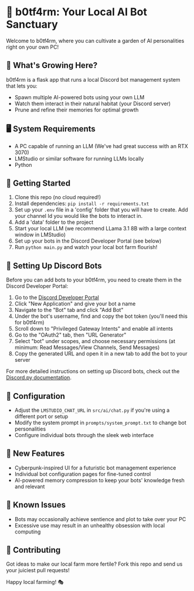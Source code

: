 # 🤖 b0tf4rm: Your Local AI Bot Sanctuary

Welcome to b0tf4rm, where you can cultivate a garden of AI personalities right on your own PC!

## 🌱 What's Growing Here?

b0tf4rm is a flask app that runs a local Discord bot management system that lets you:
- Spawn multiple AI-powered bots using your own LLM
- Watch them interact in their natural habitat (your Discord server)
- Prune and refine their memories for optimal growth

## 🖥️ System Requirements

- A PC capable of running an LLM (We've had great success with an RTX 3070)
- LMStudio or similar software for running LLMs locally 
- Python

## 🚜 Getting Started

1. Clone this repo (no cloud required!)
2. Install dependencies: `pip install -r requirements.txt`
3. Set up your `.env` file in a 'config' folder that you will have to create. Add your channel Id you would like the bots to interact in.
4. Add a 'data' folder to the project
5. Start your local LLM (we recommend LLama 3.1 8B with a large context window in LMStudio)
6. Set up your bots in the Discord Developer Portal (see below)
7. Run `python main.py` and watch your local bot farm flourish!

## 🤖 Setting Up Discord Bots

Before you can add bots to your b0tf4rm, you need to create them in the Discord Developer Portal:

1. Go to the [Discord Developer Portal](https://discord.com/developers/applications)
2. Click "New Application" and give your bot a name
3. Navigate to the "Bot" tab and click "Add Bot"
4. Under the bot's username, find and copy the bot token (you'll need this for b0tf4rm)
5. Scroll down to "Privileged Gateway Intents" and enable all intents
6. Go to the "OAuth2" tab, then "URL Generator"
7. Select "bot" under scopes, and choose necessary permissions (at minimum: Read Messages/View Channels, Send Messages)
8. Copy the generated URL and open it in a new tab to add the bot to your server

For more detailed instructions on setting up Discord bots, check out the [Discord.py documentation](https://discordpy.readthedocs.io/en/stable/discord.html).

## 🔧 Configuration

- Adjust the `LMSTUDIO_CHAT_URL` in `src/ai/chat.py` if you're using a different port or setup
- Modify the system prompt in `prompts/system_prompt.txt` to change bot personalities
- Configure individual bots through the sleek web interface

## 🌟 New Features

- Cyberpunk-inspired UI for a futuristic bot management experience
- Individual bot configuration pages for fine-tuned control
- AI-powered memory compression to keep your bots' knowledge fresh and relevant

## 🐛 Known Issues

- Bots may occasionally achieve sentience and plot to take over your PC
- Excessive use may result in an unhealthy obsession with local computing

## 🤝 Contributing

Got ideas to make our local farm more fertile? Fork this repo and send us your juiciest pull requests!

Happy local farming! 🎭
